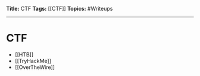 **Title:** CTF
**Tags:** [[CTF]]
**Topics:** #Writeups 

---
# CTF
- [[HTB]]
- [[TryHackMe]]
- [[OverTheWire]]
